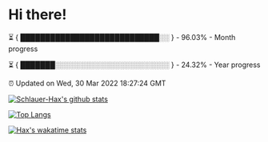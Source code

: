 # Hi there!

⏳ { ████████████████████████████░░ } - 96.03% - Month progress

⏳ { ███████░░░░░░░░░░░░░░░░░░░░░░░ } - 24.32% - Year progress

⏰ Updated on Wed, 30 Mar 2022 18:27:24 GMT


[![Schlauer-Hax's github stats](https://github-readme-stats.vercel.app/api?username=Schlauer-Hax&show_icons=true&theme=dark&count_private=true)](https://github.com/Schlauer-Hax)


[![Top Langs](https://github-readme-stats.vercel.app/api/top-langs/?username=Schlauer-Hax&layout=compact&theme=dark)](https://github.com/Schlauer-Hax?tab=repositories)


[![Hax's wakatime stats](https://github-readme-stats.vercel.app/api/wakatime?username=Hax&theme=dark)](https://wakatime.com/@Hax)


